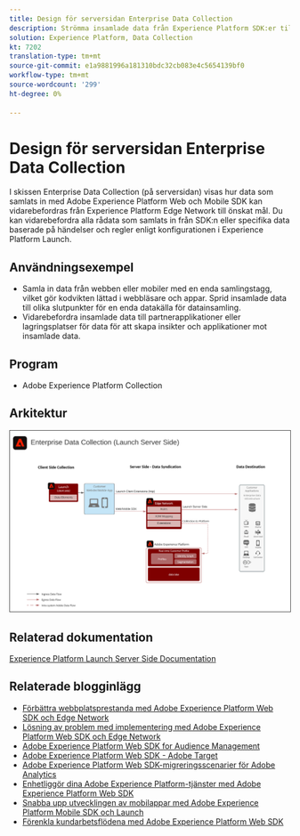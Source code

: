```yaml
---
title: Design för serversidan Enterprise Data Collection
description: Strömma insamlade data från Experience Platform SDK:er till destinationer
solution: Experience Platform, Data Collection
kt: 7202
translation-type: tm+mt
source-git-commit: e1a9881996a181310bdc32cb083e4c5654139bf0
workflow-type: tm+mt
source-wordcount: '299'
ht-degree: 0%

---
```



# Design för serversidan Enterprise Data Collection

I skissen Enterprise Data Collection (på serversidan) visas hur data som samlats in med Adobe Experience Platform Web och Mobile SDK kan vidarebefordras från Experience Platform Edge Network till önskat mål. Du kan vidarebefordra alla rådata som samlats in från SDK:n eller specifika data baserade på händelser och regler enligt konfigurationen i Experience Platform Launch.

## Användningsexempel

* Samla in data från webben eller mobiler med en enda samlingstagg, vilket gör kodvikten lättad i webbläsare och appar. Sprid insamlade data till olika slutpunkter för en enda datakälla för datainsamling.
* Vidarebefordra insamlade data till partnerapplikationer eller lagringsplatser för data för att skapa insikter och applikationer mot insamlade data.

## Program

* Adobe Experience Platform Collection

## Arkitektur

<img src="assets/entcollect.svg" alt="Referensarkitektur för företagsdatainsamling" style="border:1px solid #4a4a4a" />

## Relaterad dokumentation

[Experience Platform Launch Server Side Documentation](https://experienceleague.adobe.com/docs/launch/using/server-side-info/server-side-overview.html?lang=en#server-side-info)

## Relaterade blogginlägg

* [Förbättra webbplatsprestanda med Adobe Experience Platform Web SDK och Edge Network](https://medium.com/adobetech/boosting-website-performance-with-adobe-experience-platform-web-sdk-and-edge-network-329fcf70fdf9)
* [Lösning av problem med implementering med Adobe Experience Platform Web SDK och Edge Network](https://medium.com/adobetech/solving-implementation-pain-points-with-adobe-experience-platform-web-sdk-and-edge-network-880b635e6819)
* [Adobe Experience Platform Web SDK for Audience Management](https://medium.com/adobetech/adobe-experience-platform-web-sdk-for-audience-management-751fa6d063bc)
* [Adobe Experience Platform Web SDK - Adobe Target](https://medium.com/adobetech/adobe-experience-platform-web-sdk-adobe-target-9b9f621d271)
* [Adobe Experience Platform Web SDK-migreringsscenarier för Adobe Analytics](https://medium.com/adobetech/adobe-experience-platform-web-sdk-migration-scenarios-for-adobe-analytics-91c255ec82b0)
* [Enhetliggör dina Adobe Experience Platform-tjänster med Adobe Experience Platform Web SDK](https://medium.com/adobetech/unify-your-adobe-experience-platform-services-with-adobe-experience-platform-web-sdk-75cf6851a9fc)
* [Snabba upp utvecklingen av mobilappar med Adobe Experience Platform Mobile SDK och Launch](https://medium.com/adobetech/accelerate-your-mobile-application-development-with-adobe-experience-platform-mobile-sdk-and-launch-ed023536d611)
* [Förenkla kundarbetsflödena med Adobe Experience Platform Web SDK](https://medium.com/adobetech/simplifying-customer-workflows-with-adobe-experience-platform-web-sdk-4e54fe134f4a)
